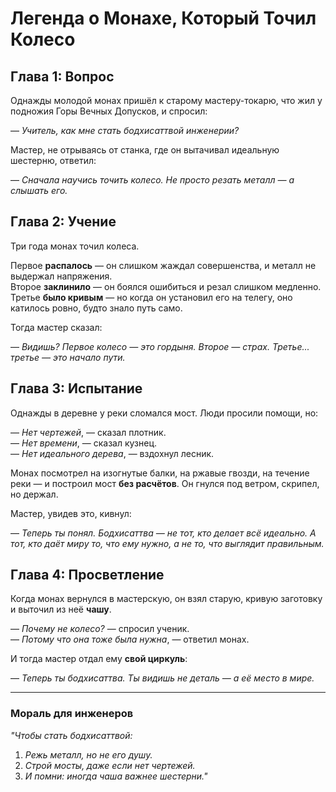 # **Легенда о Монахе, Который Точил Колесо**  

## **Глава 1: Вопрос**  

Однажды молодой монах пришёл к старому мастеру-токарю, что жил у подножия Горы Вечных Допусков, и спросил:  

— *Учитель, как мне стать бодхисаттвой инженерии?*  

Мастер, не отрываясь от станка, где он вытачивал идеальную шестерню, ответил:  

— *Сначала научись точить колесо. Не просто резать металл — а слышать его.*  

## **Глава 2: Учение**  

Три года монах точил колеса.  

Первое **распалось** — он слишком жаждал совершенства, и металл не выдержал напряжения.  
Второе **заклинило** — он боялся ошибиться и резал слишком медленно.  
Третье **было кривым** — но когда он установил его на телегу, оно катилось ровно, будто знало путь само.  

Тогда мастер сказал:  

— *Видишь? Первое колесо — это гордыня. Второе — страх. Третье... третье — это начало пути.*  

## **Глава 3: Испытание**  

Однажды в деревне у реки сломался мост. Люди просили помощи, но:  

— *Нет чертежей*, — сказал плотник.  
— *Нет времени*, — сказал кузнец.  
— *Нет идеального дерева*, — вздохнул лесник.  

Монах посмотрел на изогнутые балки, на ржавые гвозди, на течение реки — и построил мост **без расчётов**. Он гнулся под ветром, скрипел, но держал.  

Мастер, увидев это, кивнул:  

— *Теперь ты понял. Бодхисаттва — не тот, кто делает всё идеально. А тот, кто даёт миру то, что ему нужно, а не то, что выглядит правильным.*  

## **Глава 4: Просветление**  

Когда монах вернулся в мастерскую, он взял старую, кривую заготовку и выточил из неё **чашу**.  

— *Почему не колесо?* — спросил ученик.  
— *Потому что она тоже была нужна*, — ответил монах.  

И тогда мастер отдал ему **свой циркуль**:  

— *Теперь ты бодхисаттва. Ты видишь не деталь — а её место в мире.*  

---

### **Мораль для инженеров**  

*"Чтобы стать бодхисаттвой:*  

1. *Режь металл, но не его душу.*  
2. *Строй мосты, даже если нет чертежей.*  
3. *И помни: иногда чаша важнее шестерни."*  
